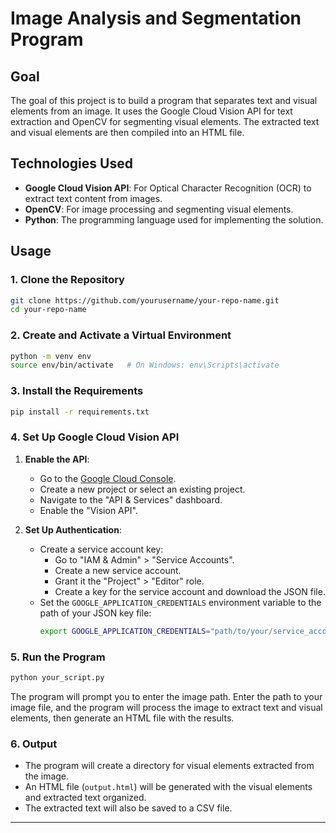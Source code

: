 # Image Analysis and Segmentation Program

## Goal

The goal of this project is to build a program that separates text and visual elements from an image. It uses the Google Cloud Vision API for text extraction and OpenCV for segmenting visual elements. The extracted text and visual elements are then compiled into an HTML file.

## Technologies Used

- **Google Cloud Vision API**: For Optical Character Recognition (OCR) to extract text content from images.
- **OpenCV**: For image processing and segmenting visual elements.
- **Python**: The programming language used for implementing the solution.

## Usage

### 1. Clone the Repository

```sh
git clone https://github.com/yourusername/your-repo-name.git
cd your-repo-name
```

### 2. Create and Activate a Virtual Environment

```sh
python -m venv env
source env/bin/activate   # On Windows: env\Scripts\activate
```

### 3. Install the Requirements

```sh
pip install -r requirements.txt
```

### 4. Set Up Google Cloud Vision API

1. **Enable the API**:
   - Go to the [Google Cloud Console](https://console.cloud.google.com/).
   - Create a new project or select an existing project.
   - Navigate to the "API & Services" dashboard.
   - Enable the "Vision API".

2. **Set Up Authentication**:
   - Create a service account key:
     - Go to "IAM & Admin" > "Service Accounts".
     - Create a new service account.
     - Grant it the "Project" > "Editor" role.
     - Create a key for the service account and download the JSON file.
   - Set the `GOOGLE_APPLICATION_CREDENTIALS` environment variable to the path of your JSON key file:
     ```sh
     export GOOGLE_APPLICATION_CREDENTIALS="path/to/your/service_account_key.json"
     ```

### 5. Run the Program

```sh
python your_script.py
```

The program will prompt you to enter the image path. Enter the path to your image file, and the program will process the image to extract text and visual elements, then generate an HTML file with the results.

### 6. Output

- The program will create a directory for visual elements extracted from the image.
- An HTML file (`output.html`) will be generated with the visual elements and extracted text organized.
- The extracted text will also be saved to a CSV file.

---
